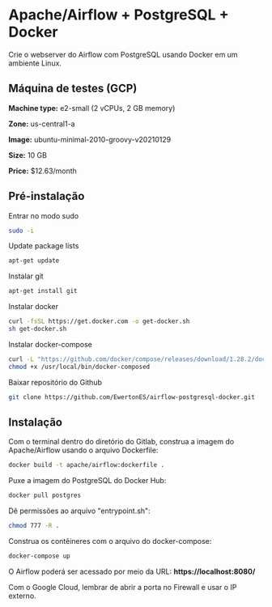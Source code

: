# Apache/Airflow + PostgreSQL + Docker

Crie o webserver do Airflow com PostgreSQL usando Docker em um ambiente Linux.

## Máquina de testes (GCP)
**Machine type:** e2-small (2 vCPUs, 2 GB memory)

**Zone:** us-central1-a

**Image:** 	ubuntu-minimal-2010-groovy-v20210129

**Size:** 10 GB

**Price:** $12.63/month

## Pré-instalação

Entrar no modo sudo
```sh 
sudo -i
```
Update package lists
```sh 
apt-get update
```
Instalar git
```sh 
apt-get install git
```
Instalar docker
```sh 
curl -fsSL https://get.docker.com -o get-docker.sh
sh get-docker.sh
```
Instalar docker-compose
```sh 
curl -L "https://github.com/docker/compose/releases/download/1.28.2/docker-compose-$(uname -s)-$(uname -m)" -o /usr/local/bin/docker-compose
chmod +x /usr/local/bin/docker-composed
```
Baixar repositório do Github
```sh 
git clone https://github.com/EwertonES/airflow-postgresql-docker.git
```

## Instalação

Com o terminal dentro do diretório do Gitlab, construa a imagem do Apache/Airflow usando o arquivo Dockerfile:
```sh 
docker build -t apache/airflow:dockerfile .
```
Puxe a imagem do PostgreSQL do Docker Hub:
```sh 
docker pull postgres
```
Dê permissões ao arquivo "entrypoint.sh":
```sh 
chmod 777 -R .
```
Construa os contêineres com o arquivo do docker-compose:
```sh 
docker-compose up
```
O Airflow poderá ser acessado por meio da URL: **https://localhost:8080/**

Com o Google Cloud, lembrar de abrir a porta no Firewall e usar o IP externo.
